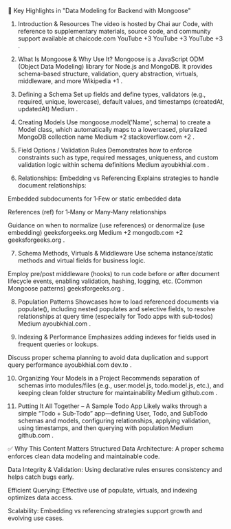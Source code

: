 🎯 Key Highlights in "Data Modeling for Backend with Mongoose"
1. Introduction & Resources
The video is hosted by Chai aur Code, with reference to supplementary materials, source code, and community support available at chaicode.com 
YouTube
+3
YouTube
+3
YouTube
+3
.

2. What Is Mongoose & Why Use It?
Mongoose is a JavaScript ODM (Object Data Modeling) library for Node.js and MongoDB. It provides schema-based structure, validation, query abstraction, virtuals, middleware, and more 
Wikipedia
+1
.

3. Defining a Schema
Set up fields and define types, validators (e.g., required, unique, lowercase), default values, and timestamps (createdAt, updatedAt) 
Medium
.

4. Creating Models
Use mongoose.model('Name', schema) to create a Model class, which automatically maps to a lowercased, pluralized MongoDB collection name 
Medium
+2
stackoverflow.com
+2
.

5. Field Options / Validation Rules
Demonstrates how to enforce constraints such as type, required messages, uniqueness, and custom validation logic within schema definitions 
Medium
ayoubkhial.com
.

6. Relationships: Embedding vs Referencing
Explains strategies to handle document relationships:

Embedded subdocuments for 1‑Few or static embedded data

References (ref) for 1‑Many or Many‑Many relationships

Guidance on when to normalize (use references) or denormalize (use embedding) 
geeksforgeeks.org
Medium
+2
mongodb.com
+2
geeksforgeeks.org
.

7. Schema Methods, Virtuals & Middleware
Use schema instance/static methods and virtual fields for business logic.

Employ pre/post middleware (hooks) to run code before or after document lifecycle events, enabling validation, hashing, logging, etc. (Common Mongoose patterns) 
geeksforgeeks.org
.

8. Population Patterns
Showcases how to load referenced documents via populate(), including nested populates and selective fields, to resolve relationships at query time (especially for Todo apps with sub‑todos) 
Medium
ayoubkhial.com
.

9. Indexing & Performance
Emphasizes adding indexes for fields used in frequent queries or lookups.

Discuss proper schema planning to avoid data duplication and support query performance 
ayoubkhial.com
dev.to
.

10. Organizing Your Models in a Project
Recommends separation of schemas into modules/files (e.g., user.model.js, todo.model.js, etc.), and keeping clean folder structure for maintainability 
Medium
github.com
.

11. Putting It All Together – A Sample Todo App
Likely walks through a simple “Todo + Sub‑Todo” app—defining User, Todo, and SubTodo schemas and models, configuring relationships, applying validation, using timestamps, and then querying with population 
Medium
github.com
.

✅ Why This Content Matters
Structured Data Architecture: A proper schema enforces clean data modeling and maintainable code.

Data Integrity & Validation: Using declarative rules ensures consistency and helps catch bugs early.

Efficient Querying: Effective use of populate, virtuals, and indexing optimizes data access.

Scalability: Embedding vs referencing strategies support growth and evolving use cases.

